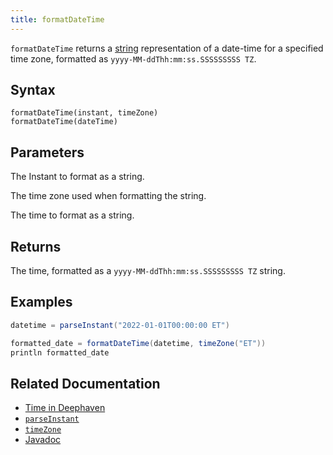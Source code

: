 ```yaml
---
title: formatDateTime
---
```


`formatDateTime` returns a [string](../../query-language/types/strings.md) representation of a date-time for a specified time zone, formatted as `yyyy-MM-ddThh:mm:ss.SSSSSSSSS TZ`.

## Syntax

```
formatDateTime(instant, timeZone)
formatDateTime(dateTime)
```

## Parameters

<ParamTable>
<Param name="instant" type="Instant">

The Instant to format as a string.

</Param>
<Param name="timeZone" type="ZoneId">

The time zone used when formatting the string.

</Param>
<Param name="dateTime" type="ZonedDateTime">

The time to format as a string.

</Param>
</ParamTable>

## Returns

The time, formatted as a `yyyy-MM-ddThh:mm:ss.SSSSSSSSS TZ` string.

## Examples

```groovy order=:log
datetime = parseInstant("2022-01-01T00:00:00 ET")

formatted_date = formatDateTime(datetime, timeZone("ET"))
println formatted_date
```

## Related Documentation

- [Time in Deephaven](../../../conceptual/time-in-deephaven.md)
- [`parseInstant`](./parseInstant.md)
- [`timeZone`](./timeZone.md)
- [Javadoc](https://deephaven.io/core/javadoc/io/deephaven/time/DateTimeUtils.html#formatDateTime(java.time.Instant,java.time.ZoneId))
